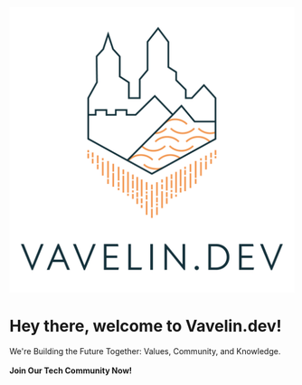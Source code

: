 ![Vavelin.dev Logo](profile/images/vavelin.png)

# Hey there, welcome to Vavelin.dev!
We're Building the Future Together: Values, Community, and Knowledge.\
\
**Join Our Tech Community Now!**

